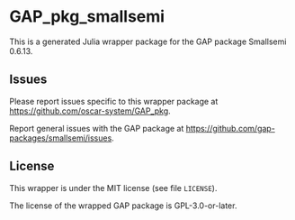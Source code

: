 # GAP_pkg_smallsemi

This is a generated Julia wrapper package for the GAP package Smallsemi 0.6.13.

## Issues

Please report issues specific to this wrapper package at <https://github.com/oscar-system/GAP_pkg>.

Report general issues with the GAP package at <https://github.com/gap-packages/smallsemi/issues>.

## License

This wrapper is under the MIT license (see file `LICENSE`).

The license of the wrapped GAP package is GPL-3.0-or-later.
